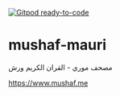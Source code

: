 [![Gitpod ready-to-code](https://img.shields.io/badge/Gitpod-ready--to--code-blue?logo=gitpod)](https://gitpod.io/#https://github.com/Zizwar/mushaf-mauri)

# mushaf-mauri
مصحف موري - القران الكريم ورش

https://www.mushaf.me